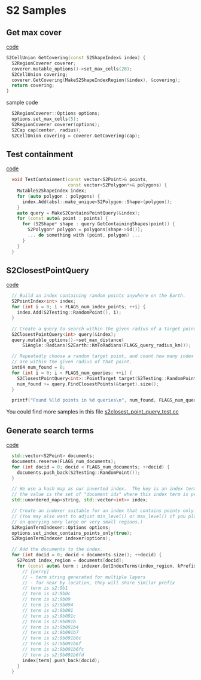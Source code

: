 # S2 Samples

## Get max cover

[code](https://github.com/google/s2geometry/blob/9398b7c8d55c15c4ad7cdc645c482232ea7c087a/src/s2/s2shape_index_region.h#L49
)
```C++
S2CellUnion GetCovering(const S2ShapeIndex& index) {
  S2RegionCoverer coverer;
  coverer.mutable_options()->set_max_cells(20);
  S2CellUnion covering;
  coverer.GetCovering(MakeS2ShapeIndexRegion(&index), &covering);
  return covering;
}
```
sample code
```C++
  S2RegionCoverer::Options options;
  options.set_max_cells(5);
  S2RegionCoverer coverer(options);
  S2Cap cap(center, radius);
  S2CellUnion covering = coverer.GetCovering(cap);
```


## Test containment
[code](https://github.com/google/s2geometry/blob/9398b7c8d55c15c4ad7cdc645c482232ea7c087a/src/s2/mutable_s2shape_index.h#L79)

```C++
  void TestContainment(const vector<S2Point>& points,
                       const vector<S2Polygon*>& polygons) {
    MutableS2ShapeIndex index;
    for (auto polygon : polygons) {
      index.Add(absl::make_unique<S2Polygon::Shape>(polygon));
    }
    auto query = MakeS2ContainsPointQuery(&index);
    for (const auto& point : points) {
      for (S2Shape* shape : query.GetContainingShapes(point)) {
        S2Polygon* polygon = polygons[shape->id()];
        ... do something with (point, polygon) ...
      }
    }
  }
```

## S2ClosestPointQuery

[code](https://github.com/google/s2geometry/blob/9398b7c8d55c15c4ad7cdc645c482232ea7c087a/src/s2/s2closest_point_query.h#L150)

```C++
  // Build an index containing random points anywhere on the Earth.
  S2PointIndex<int> index;
  for (int i = 0; i < FLAGS_num_index_points; ++i) {
    index.Add(S2Testing::RandomPoint(), i);
  }

  // Create a query to search within the given radius of a target point.
  S2ClosestPointQuery<int> query(&index);
  query.mutable_options()->set_max_distance(
      S1Angle::Radians(S2Earth::KmToRadians(FLAGS_query_radius_km)));

  // Repeatedly choose a random target point, and count how many index points
  // are within the given radius of that point.
  int64 num_found = 0;
  for (int i = 0; i < FLAGS_num_queries; ++i) {
    S2ClosestPointQuery<int>::PointTarget target(S2Testing::RandomPoint());
    num_found += query.FindClosestPoints(&target).size();
  }

  printf("Found %lld points in %d queries\n", num_found, FLAGS_num_queries);

```
You could find more samples in this file [s2closest_point_query_test.cc](https://github.com/google/s2geometry/blob/bec06921d72068fb22ef2100830c718659a19b58/src/s2/s2closest_point_query_test.cc#L42)


## Generate search terms

[code]()

```C++
  std::vector<S2Point> documents;
  documents.reserve(FLAGS_num_documents);
  for (int docid = 0; docid < FLAGS_num_documents; ++docid) {
    documents.push_back(S2Testing::RandomPoint());
  }

  // We use a hash map as our inverted index.  The key is an index term, and
  // the value is the set of "document ids" where this index term is present.
  std::unordered_map<string, std::vector<int>> index;

  // Create an indexer suitable for an index that contains points only.
  // (You may also want to adjust min_level() or max_level() if you plan
  // on querying very large or very small regions.)
  S2RegionTermIndexer::Options options;
  options.set_index_contains_points_only(true);
  S2RegionTermIndexer indexer(options);

  // Add the documents to the index.
  for (int docid = 0; docid < documents.size(); ++docid) {
    S2Point index_region = documents[docid];
    for (const auto& term : indexer.GetIndexTerms(index_region, kPrefix)) {
      // [perry]
      // - term string generated for multiple layers
      // - for near by location, they will share similar prefix
      // term is s2:9b1
      // term is s2:9b0c
      // term is s2:9b09
      // term is s2:9b094
      // term is s2:9b091
      // term is s2:9b091c
      // term is s2:9b091b
      // term is s2:9b091b4
      // term is s2:9b091b7
      // term is s2:9b091b6c
      // term is s2:9b091b6f
      // term is s2:9b091b6fc
      // term is s2:9b091b6fd
      index[term].push_back(docid);
    }
  }
```

